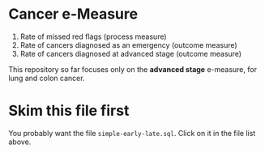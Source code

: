 Cancer e-Measure
========

1. Rate of missed red flags (process measure)
2. Rate of cancers diagnosed as an emergency (outcome measure)
3. Rate of cancers diagnosed at advanced stage (outcome measure)

This repository so far focuses only on the **advanced stage** e-measure, for lung and colon cancer.

Skim this file first
========

You probably want the file `simple-early-late.sql`. Click on it in the file list above.
